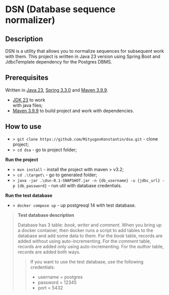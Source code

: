 # DSN (Database sequence normalizer)

## Description

DSN is a utility that allows you to normalize sequences for
subsequent work with them. This project is written in Java 
23 version using Spring Boot and JdbcTemplate dependency 
for the Postgres DBMS.

## Prerequisites

Written in [Java 23](https://www.oracle.com/cis/java/), 
[Spring 3.3.0](https://spring.io/) and 
[Maven 3.9.9](https://maven.apache.org/).

- [JDK 23](https://openjdk.org/projects/jdk/23/) to work   
with java files;
- [Maven 3.9.9](https://maven.apache.org/docs/3.9.9/release-notes.html) 
to build project and work with dependencies.

## How to use

- `> git clone https://github.com/MityugovKonstantin/dsa.git` - clone project;
- `> cd dsa` - go to project folder;

**Run the project**

- `> mvn install` - install the project with maven > v3.2;
- `> cd .\target\` - go to generated folder;
- `> java -jar .\dsn-0.1-SNAPSHOT.jar -n {db_username} -u {jdbc_url} -p {db_password}` - run util with database credentials.

**Run the test database**

- `> docker compose up` - up postgresql 14 with test database.

> **Test database description**
> 
> Database has 3 table: *book*, *writer* and *comment*. 
> When you bring up a docker container, then docker runs a
> script to add tables to the database and add some data to
> them. For the *book* table, records are added without
> using auto-incrementing. For the *comment* table, records
> are added only using auto-incrementing. For the *author* 
> table, records are added both ways.
> 
> > If you want to use the test database, use the following
> > credentials:
> > - username = postgres
> > - password = 12345
> > - port = 5432
